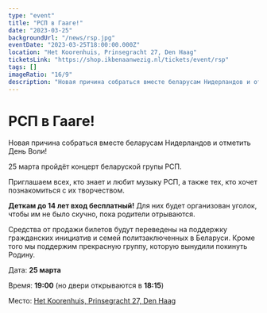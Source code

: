 ```yaml
---
type: "event"
title: "РСП в Гааге!"
date: "2023-03-25"
backgroundUrl: "/news/rsp.jpg"
eventDate: "2023-03-25T18:00:00.000Z"
location: "Het Koorenhuis, Prinsegracht 27, Den Haag"
ticketsLink: "https://shop.ikbenaanwezig.nl/tickets/event/rsp"
tags: []
imageRatio: "16/9"
description: "Новая причина собраться вместе беларусам Нидерландов и отметить День Воли! 25 марта пройдёт концерт беларуской групы РСП"
---
```


# РСП в Гааге!

Новая причина собраться вместе беларусам Нидерландов и отметить День Воли!

25 марта пройдёт концерт беларуской групы РСП.

Приглашаем всех, кто знает и любит музыку РСП, а также тех, кто хочет познакомиться с их творчеством.

**Деткам до 14 лет вход бесплатный!** Для них будет организован уголок, чтобы им не было скучно, пока родители отрываются.

Средства от продажи билетов будут переведены на поддержку гражданских инициатив и семей политзаключенных в Беларуси. Кроме того мы поддержим прекрасную группу, которую вынудили покинуть Родину.

Дата: **25 марта**

Время: **19:00** (но двери открываются в **18:15**)

Место: [Het Koorenhuis, Prinsegracht 27, Den Haag](https://goo.gl/maps/hJdLL7w4avxfryfR9)
